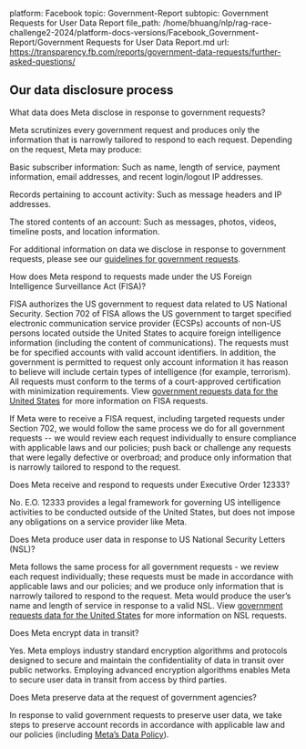 platform: Facebook
topic: Government-Report
subtopic: Government Requests for User Data Report
file_path: /home/bhuang/nlp/rag-race-challenge2-2024/platform-docs-versions/Facebook_Government-Report/Government Requests for User Data Report.md
url: https://transparency.fb.com/reports/government-data-requests/further-asked-questions/


## Our data disclosure process

What data does Meta disclose in response to government requests?

Meta scrutinizes every government request and produces only the information that is narrowly tailored to respond to each request. Depending on the request, Meta may produce:

Basic subscriber information: Such as name, length of service, payment information, email addresses, and recent login/logout IP addresses.

Records pertaining to account activity: Such as message headers and IP addresses.

The stored contents of an account: Such as messages, photos, videos, timeline posts, and location information.

For additional information on data we disclose in response to government requests, please see our [guidelines for government requests](https://www.facebook.com/safety/groups/law/guidelines/).

How does Meta respond to requests made under the US Foreign Intelligence Surveillance Act (FISA)?

FISA authorizes the US government to request data related to US National Security. Section 702 of FISA allows the US government to target specified electronic communication service provider (ECSPs) accounts of non-US persons located outside the United States to acquire foreign intelligence information (including the content of communications). The requests must be for specified accounts with valid account identifiers. In addition, the government is permitted to request only account information it has reason to believe will include certain types of intelligence (for example, terrorism). All requests must conform to the terms of a court-approved certification with minimization requirements. View [government requests data for the United States](https://transparency.fb.com/data/government-data-requests/country/us/) for more information on FISA requests.

If Meta were to receive a FISA request, including targeted requests under Section 702, we would follow the same process we do for all government requests -- we would review each request individually to ensure compliance with applicable laws and our policies; push back or challenge any requests that were legally defective or overbroad; and produce only information that is narrowly tailored to respond to the request.

Does Meta receive and respond to requests under Executive Order 12333?

No. E.O. 12333 provides a legal framework for governing US intelligence activities to be conducted outside of the United States, but does not impose any obligations on a service provider like Meta.

Does Meta produce user data in response to US National Security Letters (NSL)?

Meta follows the same process for all government requests - we review each request individually; these requests must be made in accordance with applicable laws and our policies; and we produce only information that is narrowly tailored to respond to the request. Meta would produce the user’s name and length of service in response to a valid NSL. View [government requests data for the United States](https://transparency.fb.com/data/government-data-requests/country/us/) for more information on NSL requests.

Does Meta encrypt data in transit?

Yes. Meta employs industry standard encryption algorithms and protocols designed to secure and maintain the confidentiality of data in transit over public networks. Employing advanced encryption algorithms enables Meta to secure user data in transit from access by third parties.

Does Meta preserve data at the request of government agencies?

In response to valid government requests to preserve user data, we take steps to preserve account records in accordance with applicable law and our policies (including [Meta’s Data Policy](https://www.facebook.com/policy.php)).